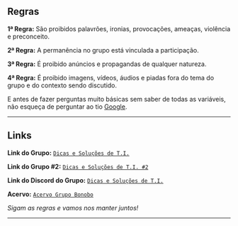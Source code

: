 ## Regras

__1ª Regra:__ São proibidos palavrões, ironias, provocações, ameaças, violência e preconceito.

__2ª Regra:__ A permanência no grupo está vinculada a participação.

__3ª Regra:__ É proibido anúncios e propagandas de qualquer natureza.

__4ª Regra:__ É proibido imagens, vídeos, áudios e piadas fora do tema do grupo e do contexto sendo discutido.

E antes de fazer perguntas muito básicas sem saber de todas as variáveis, não esqueça de perguntar ao tio [Google](https://www.google.com.br).

---
## Links

__Link do Grupo:__ [`Dicas e Soluções de T.I.`](https://chat.whatsapp.com/ByrfJE38HyYHBCTnYu5s70)

__Link do Grupo #2:__ [`Dicas e Soluções de T.I. #2`](https://chat.whatsapp.com/BkKfDf0eHvP9Fek34xqP4W)

__Link do Discord do Grupo:__ [`Dicas e Soluções de T.I.`](https://discord.gg/JK74w2k)

__Acervo:__ [`Acervo Grupo Bonobo`](http://down.grupobonobo.com.br/)

*Sigam as regras e vamos nos manter juntos!*

---